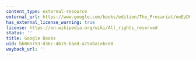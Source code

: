 ```yaml
---
content_type: external-resource
external_url: https://www.google.com/books/edition/The_Precariat/oeEzDQAAQBAJ?hl=en&gbpv=1
has_external_license_warning: true
license: https://en.wikipedia.org/wiki/All_rights_reserved
status: ''
title: Google Books
uid: bb065753-d36c-4b15-baed-a75aba1ebce8
wayback_url: ''
---
```

